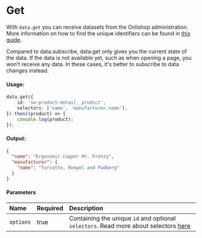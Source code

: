# Get

With `data.get` you can receive datasets from the Onlishop administration.
More information on how to find the unique identifiers can be found in [this guide](../../internals/datahandling.md).

Compared to data.subscribe, data.get only gives you the current state of the data. If the data is not available yet,
such as when opening a page, you won't receive any data. In these cases, it's better to subscribe to data changes instead.

#### Usage:  
```ts
data.get({
    id: 'sw-product-detail__product',
    selectors: ['name', 'manufacturer.name'],
}).then((product) => {
    console.log(product);
});
```

#### Output:
```json
{
  "name": "Ergonomic Copper Mr. Frenzy",
  "manufacturer": {
    "name": "Turcotte, Rempel and Padberg"
  }
}
```

#### Parameters
| Name      | Required | Description                                                                                                          |
| :-------- | :------- |:---------------------------------------------------------------------------------------------------------------------|
| `options` | true     | Containing the unique `id` and optional `selectors`. Read more about selectors [here](../../concepts/selectors.md) |
